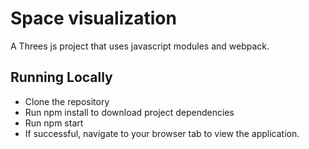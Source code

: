 # Space visualization 

A Threes js project that uses javascript modules and webpack.


## Running Locally
- Clone the repository
- Run npm install to download project dependencies
- Run npm start 
- If successful, navigate to your browser tab to view the application.
